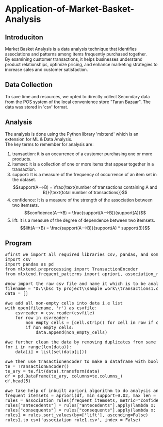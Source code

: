 # Application-of-Market-Basket-Analysis
## Introduciton
Market Basket Analysis is a data analysis technique that identifies associations and patterns among items frequently purchased together.<br>
By examining customer transactions, it helps businesses understand product relationships, optimize pricing, and enhance marketing strategies to increase sales and customer satisfaction.

## Data Collection
To save time and resources, we opted to directly collect Secondary data from the POS system of the local convenience store "Tarun Bazaar". The data was stored in 'csv' format.
## Analysis
The analysis is done using the Python library 'mlxtend' which is an extension for ML & Data Analysis. <br>
The key terms to remember for analysis are:<br>
1. transaction: it is an occurrence of a customer purchasing one or more products.<br> 
2. itemset: it is a collection of one or more items that appear together in a transaction.<br>
3. support: It is a measure of the frequency of occurrence of an item set in the dataset.<br>
      $$support(A-->B) = \frac{\text{number of transactions containing A and B}}{\text{total number of transactions}}$$
4. confidence: It is a measure of the strength of the association between two itemsets.
     $$confidence(A-->B) = \frac{support(A-->B)}{support(A)}$$
5. lift: It is a measure of the degree of dependence between two itemsets.
     $$lift(A-->B) = \frac{support(A-->B)}{support(A) * support(B)}$$
## Program
<pre>
#first we import all required libraries csv, pandas, and some functions from mlxtend
import csv
import pandas as pd
from mlxtend.preprocessing import TransactionEncoder
from mlxtend.frequent_patterns import apriori, association_rules
    
#now import the raw csv file and name it which is to be analysed
filename = "D:\\bsc ty project\\sample work\\transactions1.csv"
data = []

#we add all non-empty cells into data i.e list
with open(filename, 'r') as csvfile:
    csvreader = csv.reader(csvfile)
    for row in csvreader:
        non_empty_cells = [cell.strip() for cell in row if cell.strip()]
        if non_empty_cells:
            data.append(non_empty_cells)
	
#we further clean the data by removing duplicates from same transactions by converting list into set
for i in range(len(data)):
    data[i] = list(set(data[i]))
	
#we then use trasactionencoder to make a dataframe with boolean values
te = TransactionEncoder()
te_ary = te.fit(data).transform(data)
df = pd.DataFrame(te_ary, columns=te.columns_)
df.head(5)

#we take help of inbuilt apriori algorithm to do analysis and store the output in another csv file	
frequent_itemsets = apriori(df, min_support=0.02, max_len = 2,  use_colnames=True)
rules = association_rules(frequent_itemsets, metric="confidence", min_threshold=0.5)
rules["antecedents"] = rules["antecedents"].apply(lambda x: list(x))
rules["consequents"] = rules["consequents"].apply(lambda x: list(x))
rules1 = rules.sort_values(by=['lift'], ascending=False)
rules1.to_csv('association_rule1.csv', index = False)
</pre>


